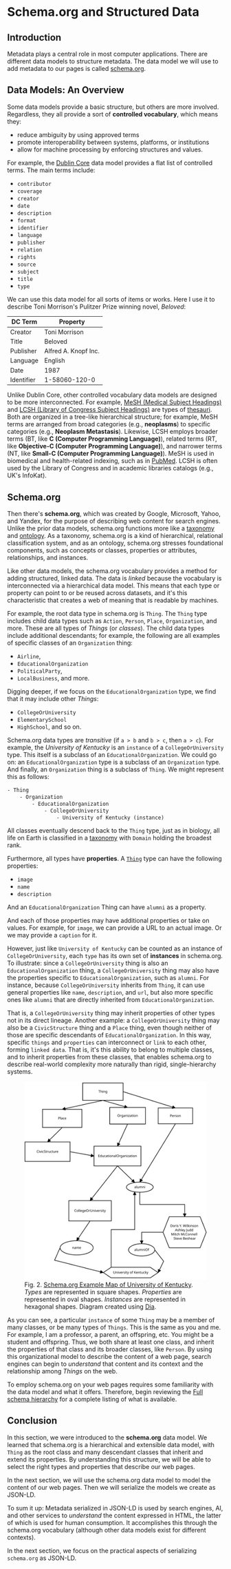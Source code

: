# Schema.org and Structured Data

## Introduction

Metadata plays a central role in most computer applications.
There are different data models to structure metadata.
The data model we will use to add metadata to our pages is called [schema.org][schema_org].

## Data Models: An Overview

Some data models provide a basic structure, but others are more involved.
Regardless, they all provide a sort of **controlled vocabulary**, which means they:

- reduce ambiguity by using approved terms
- promote interoperability between systems, platforms, or institutions
- allow for machine processing by enforcing structures and values.

For example, the [Dublin Core][terms_dublin_core] data model provides a flat list of controlled terms.
The main terms include:

- `contributor`
- `coverage`
- `creator`
- `date`
- `description`
- `format`
- `identifier`
- `language`
- `publisher`
- `relation`
- `rights`
- `source`
- `subject`
- `title`
- `type`

We can use this data model for all sorts of items or works.
Here I use it to describe Toni Morrison's Pulitzer Prize winning novel, *Beloved*:

| DC Term    | Property             |
| ---------  | ----------           |
| Creator    | Toni Morrison        |
| Title      | Beloved              |
| Publisher  | Alfred A. Knopf Inc. |
| Language   | English              |
| Date       | 1987                 |
| Identifier | 1-58060-120-0        |

Unlike Dublin Core, other controlled vocabulary data models are designed to be more interconnected.
For example, [MeSH (Medical Subject Headings)][mesh_nlm] and [LCSH (Library of Congress Subject Headings)][lcsh_loc]
are types of [thesauri][thesauri_wiki].
Both are organized in a tree-like hierarchical structure;
for example, MeSH terms are arranged from broad categories (e.g., **neoplasms**) to specific categories (e.g., **Neoplasm Metastasis**).
Likewise, LCSH employs broader terms (BT, like **C (Computer Programming Language)**),
related terms (RT, like **Objective-C (Computer Programming Language)**), and
narrower terms (NT, like **Small-C (Computer Programming Language)**).
MeSH is used in biomedical and health-related indexing, such as in [PubMed][pubmed].
LCSH is often used by the Library of Congress and in academic libraries catalogs (e.g., UK's InfoKat).

## Schema.org

Then there's **schema.org**, which was created by Google, Microsoft, Yahoo, and Yandex, for the purpose of describing web content
for search engines.
Unlike the prior data models, schema.org functions more like a [taxonomy][taxonomy_wiki] and [ontology][ontology_wiki].
As a taxonomy, schema.org is a kind of hierarchical, relational classification system, and as an ontology,
schema.org stresses foundational components, such as concepts or classes, properties or attributes, relationships, and instances.

Like other data models, the schema.org vocabulary provides a method for adding structured, linked data.
The data is *linked* because the vocabulary is interconnected via a hierarchical data model.
This means that each type or property can point to or be reused across datasets, and
it's this characteristic that creates a web of meaning that is readable by machines.

For example, the root data type in schema.org is `Thing`.
The `Thing` type includes child data types such as `Action`, `Person`, `Place`, `Organization`, and more.
These are all types of *Things* (or *classes*).
The child data types include additional descendants; for example, the following are all examples of specific classes of
an `Organization` thing:

- `Airline`,
- `EducationalOrganization`
- `PoliticalParty`,
- `LocalBusiness`, and more.

Digging deeper, if we focus on the `EducationalOrganization` type, we find that it may include other *Things*:

- `CollegeOrUniversity`
- `ElementarySchool`
- `HighSchool`, and so on.

Schema.org data types are *transitive* (if `a > b` and `b > c`, then `a > c`).
For example, the *University of Kentucky* is an `instance` of a `CollegeOrUniversity` type.
This itself is a subclass of an `EducationalOrganization`.
We could go on: an `EducationalOrganization` type is a subclass of an `Organization` type.
And finally, an `Organization` thing is a subclass of `Thing`.
We might represent this as follows:

```
- Thing
    - Organization
        - EducationalOrganization
            - CollegeOrUniversity
                - University of Kentucky (instance)
```

All classes eventually descend back to the `Thing` type, just as in biology,
all life on Earth is classified in a [taxonomy][taxonomic_bio] with `Domain` holding the broadest rank.

Furthermore, all types have **properties**.
A [`Thing`][thing_schema_org] type can have the following properties:

- `image`
- `name`
- `description`

And an `EducationalOrganization` Thing can have `alumni` as a property.

And each of those properties may have additional properties or take on values.
For example, for `image`, we can provide a URL to an actual image.
Or we may provide a `caption` for it.

However, just like `University of Kentucky` can be counted as an instance of `CollegeOrUniversity`,
each `type` has its own set of **instances** in schema.org.
To illustrate: since a `CollegeOrUniversity` thing is also an `EducationalOrganization` thing,
a `CollegeOrUniversity` thing may also have the properties specific to `EducationalOrganization`, such as `alumni`.
For instance, because `CollegeOrUniversity` inherits from `Thing`,
it can use general properties like `name`, `description`, and `url`, but
also more specific ones like `alumni` that are directly inherited from `EducationalOrganization`.

That is, a `CollegeOrUniversity` thing may inherit properties of other types not in its direct lineage.
Another example: a `CollegeOrUniversity` thing may also be a `CivicStructure` thing and a `Place` thing,
even though neither of those are specific descendants of `EducationalOrganization`.
In this way, specific `things` and `properties` can interconnect or `link` to each other, forming `linked data`.
That is, it's this ability to belong to multiple classes, and to inherit properties from these classes,
that enables schema.org to describe real-world complexity more naturally than rigid, single-hierarchy systems.

<figure>
<img src="images/schema_connections.svg"
alt="Visual representation of the connections between schema.org types using University of Kentucky as an example"
title="Visual representation of the connections between schema.org types using University of Kentucky as an example">
<figcaption>
Fig. 2. <a href="https://schema.org/CollegeOrUniversity">Schema.org Example Map of University of Kentucky</a>.
<em>Types</em> are represented in square shapes.
<em>Properties</em> are represented in oval shapes.
<em>Instances</em> are represented in hexagonal shapes.
Diagram created using <a href="https://wiki.gnome.org/Apps/Dia">Dia</a>.
</figcaption>
</figure>

As you can see, a particular `instance` of some `Thing` may be a member of many classes, or be many types of `Things`.
This is the same as you and me.
For example, I am a professor, a parent, an offspring, etc.
You might be a student and offspring.
Thus, we both share at least one class, and inherit the properties of that class and its broader classes, like `Person`.
By using this organizational model to describe the content of a web page, search engines can begin to *understand*
that content and its context and the relationship among *Things* on the web.

To employ schema.org on your web pages requires some familiarity with the data model and what it offers.
Therefore, begin reviewing the [Full schema hierarchy][full_schema_schema_org] for a complete listing of what is available.

## Conclusion

In this section, we were introduced to the **schema.org** data model.
We learned that schema.org is a hierarchical and extensible data model, with `Thing` as the root class and
many descendant classes that inherit and extend its properties.
By understanding this structure,
we will be able to select the right types and properties that describe our web pages.

In the next section, we will use the schema.org data model to model the content of our web pages.
Then we will serialize the models we create as JSON-LD.

To sum it up:
Metadata serialized in JSON-LD is used by search engines, AI, and other services to *understand* the content expressed in HTML,
the latter of which is used for human consumption.
It accomplishes this through the schema.org vocabulary (although other data models exist for different contexts).

In the next section, we focus on the practical aspects of serializing `schema.org` as JSON-LD.

[schema_org]:https://schema.org/
[mesh_nlm]:https://www.ncbi.nlm.nih.gov/mesh/
[lcsh_loc]:https://www.loc.gov/aba/publications/FreeLCSH/freelcsh.html
[thesauri_wiki]:https://en.wikipedia.org/wiki/Thesaurus_(information_retrieval)
[terms_dublin_core]:https://www.dublincore.org/specifications/dublin-core/dcmi-terms/#section-3
[pubmed]:https://pubmed.ncbi.nlm.nih.gov/
[taxonomy_wiki]:https://en.wikipedia.org/wiki/Taxonomy
[ontology_wiki]:https://en.wikipedia.org/wiki/Ontology_(information_science)
[taxonomic_bio]:https://en.wikipedia.org/wiki/Taxonomy_(biology)
[full_schema_schema_org]:https://schema.org/docs/full.html
[thing_schema_org]:https://schema.org/Thing
